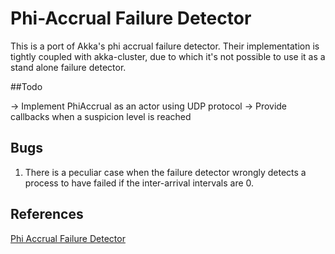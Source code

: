 # Phi-Accrual Failure Detector
This is a port of Akka's phi accrual failure detector. Their implementation is tightly coupled with akka-cluster, due to which it's not possible to use it as a stand alone failure detector.


##Todo

-> Implement PhiAccrual as an actor using UDP protocol
-> Provide callbacks when a suspicion level is reached

## Bugs
1. There is a peculiar case when the failure detector wrongly detects a process to have failed if the inter-arrival intervals are 0.
  



## References
[Phi Accrual Failure Detector](http://citeseerx.ist.psu.edu/viewdoc/download?doi=10.1.1.80.7427&rep=rep1&type=pdf)
